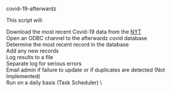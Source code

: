 covid-19-afterwardz

This script will: 

 Download the most recent Covid-19 data from the [NYT](https://github.com/nytimes/covid-19-data) \
 Open an ODBC channel to the afterwardz covid database \
 Determine the most recent record in the database \
 Add any new records \
 Log results to a file \
 Separate log for serious errors \
 Email admin if failure to update or if duplicates are detected (Not Implemented) \
 Run on a daily basis (Task Scheduler) \
